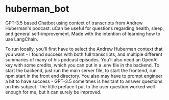 # huberman_bot
GPT-3.5 based Chatbot using context of transcripts from Andrew Huberman's podcast. uCan be useful for questions regarding health, sleep, and general self-improvement. Made with the intention of learning how to use LangChain.

To run locally, you'll first have to select the Andrew Huberman context that you want - I found success with both full transcripts, and multiple different summaries of many of his podcast episodes. You'll also need an OpenAI key with some credits, which you can put in a .env file in the backend. To start the backend, just run the main server file, to start the frontend, run npm start in the front end directory. You also may have to prompt engineer a bit to have success - GPT-3.5 someitmes is hesitant to answer questions on this subject. The little preface I put to the user question worked well enough for me, but it can surely be improved.

